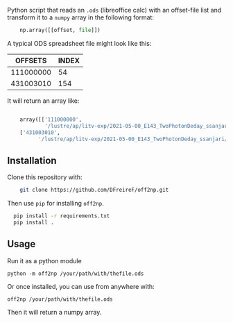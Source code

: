 Python script that reads an `.ods` (libreoffice calc) with an offset-file list and transform it to a `numpy` array in the following format:

```python
    np.array([[offset, file]])
```

A typical ODS spreadsheet file might look like this:

| OFFSETS   | INDEX |
|-----------|-------|
| 111000000 | 54    |
| 431003010 | 154   |

It will return an array like:
```python

    array([['111000000',
            '/lustre/ap/litv-exp/2021-05-00_E143_TwoPhotonDeday_ssanjari/NTCAP/iq/IQ_2021-05-10_00-14-45/0000054.iq.tdms'],
    ['431003010',
          '/lustre/ap/litv-exp/2021-05-00_E143_TwoPhotonDeday_ssanjari/NTCAP/iq/IQ_2021-05-10_00-14-45/0000154.iq.tdms']])
```

## Installation
Clone this repository with:
```bash
    git clone https://github.com/DFreireF/off2np.git
```
Then use `pip` for installing `off2np`.

```bash
  pip install -r requirements.txt
  pip install .
```

## Usage

Run it as a python module

    python -m off2np /your/path/with/thefile.ods

Or once installed, you can use from anywhere with:

    off2np /your/path/with/thefile.ods

Then it will return a numpy array.
